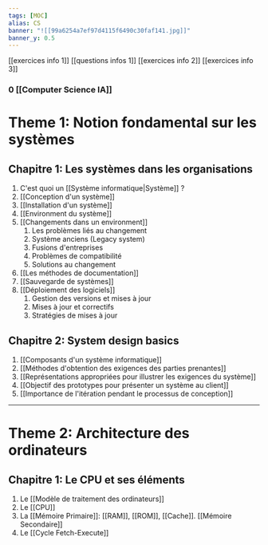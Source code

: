 ```yaml
---
tags: [MOC] 
alias: CS
banner: "![[99a6254a7ef97d4115f6490c30faf141.jpg]]"
banner_y: 0.5
---
```

[[exercices info 1]]
[[questions infos 1]]
[[exercices info 2]]
[[exercices info 3]]
### 0 [[Computer Science IA]]

# Theme 1: Notion fondamental sur les systèmes
## Chapitre 1: Les systèmes dans les organisations
1. C'est quoi un [[Système informatique|Système]] ?
2. [[Conception d'un système]]
3. [[Installation d'un système]]
4. [[Environment du système]]
5. [[Changements dans un environment]]
	1. Les problèmes liés au changement
	2. Système anciens (Legacy system)
	3. Fusions d'entreprises
	4. Problèmes de compatibilité
	5. Solutions au changement
6. [[Les méthodes de documentation]]
7. [[Sauvegarde de systèmes]]
8. [[Déploiement des logiciels]]
	1. Gestion des versions et mises à jour
	2. Mises à jour et correctifs
	3. Stratégies de mises à jour


## Chapitre 2: System design basics
1. [[Composants d'un système informatique]]
2. [[Méthodes  d'obtention des  exigences des parties prenantes]]
3. [[Représentations appropriées pour illustrer les exigences du système]]
4. [[Objectif des prototypes pour présenter un système au client]]
5. [[Importance de l'itération pendant le processus de conception]]
---
# Theme 2: Architecture des ordinateurs
## Chapitre 1: Le CPU et ses éléments
1. Le [[Modèle de traitement des ordinateurs]]
2. Le [[CPU]]
3. La [[Mémoire Primaire]]: [[RAM]], [[ROM]], [[Cache]]. [[Mémoire Secondaire]]
4. Le [[Cycle Fetch-Execute]]